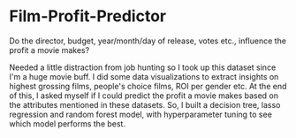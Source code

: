 # Film-Profit-Predictor
Do the director, budget, year/month/day of release, votes etc., influence the profit a movie makes?

Needed a little distraction from job hunting so I took up this dataset since I'm a huge movie buff. I did some data visualizations to extract insights on highest grossing films, people's choice films, ROI per gender etc. At the end of this, I asked myself if I could predict the profit a movie makes based on the attributes mentioned in these datasets. So, I built a decision tree, lasso regression and random forest model, with hyperparameter tuning to see which model performs the best.
